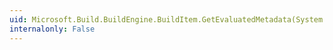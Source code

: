 ```yaml
---
uid: Microsoft.Build.BuildEngine.BuildItem.GetEvaluatedMetadata(System.String)
internalonly: False
---
```

